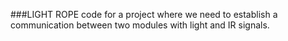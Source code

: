 ###LIGHT ROPE
code for a project where we need to establish a communication between two modules with light and IR signals.  